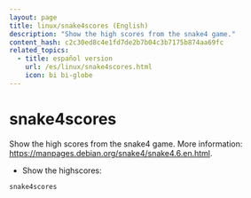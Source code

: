 ```yaml
---
layout: page
title: linux/snake4scores (English)
description: "Show the high scores from the snake4 game."
content_hash: c2c30ed8c4e1fd7de2b7b04c3b7175b874aa69fc
related_topics:
  - title: español version
    url: /es/linux/snake4scores.html
    icon: bi bi-globe
---
```

# snake4scores

Show the high scores from the snake4 game.
More information: <https://manpages.debian.org/snake4/snake4.6.en.html>.

- Show the highscores:

`snake4scores`
